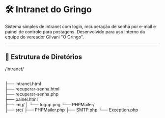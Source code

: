 # 🛠️ Intranet do Gringo

Sistema simples de intranet com login, recuperação de senha por e-mail e painel de controle para postagens. Desenvolvido para uso interno da equipe do vereador Gilvani "O Gringo".

---

## 📁 Estrutura de Diretórios

/intranet/

<br>
├── intranet.html
<br>
├── recuperar-senha.html

<br>
├── recuperar-senha.php

<br>
├── painel.html

<br>
├── img/
│   └── logop.png
└── PHPMailer/
<br>
    ├── src/
        ├── PHPMailer.php
        ├── SMTP.php
        └── Exception.php
